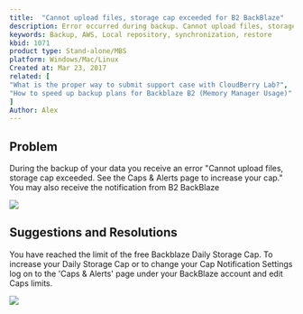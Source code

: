 ```yaml
---
title:  "Cannot upload files, storage cap exceeded for B2 BackBlaze"
description: Error occurred during backup. Cannot upload files, storage cap exceeded See the Caps & Alerts page...
keywords: Backup, AWS, Local repository, synchronization, restore
kbid: 1071
product type: Stand-alone/MBS
platform: Windows/Mac/Linux
Created at: Mar 23, 2017
related: [
"What is the proper way to submit support case with CloudBerry Lab?",
"How to speed up backup plans for Backblaze B2 (Memory Manager Usage)"
]
Author: Alex
---
```


## Problem
During the backup of your data you receive an error "Cannot upload files, storage cap exceeded. See the Caps & Alerts page to increase your cap."
You may also receive the notification from B2 BackBlaze

![](/Pictures/storagecapexceededb2.png)

## Suggestions and Resolutions
You have reached the limit of the free Backblaze Daily Storage Cap. To increase your Daily Storage Cap or to change your Cap Notification Settings log on to the 'Caps & Alerts' page under your BackBlaze account and edit Caps limits.

![](/Pictures/capsalerts.png)
